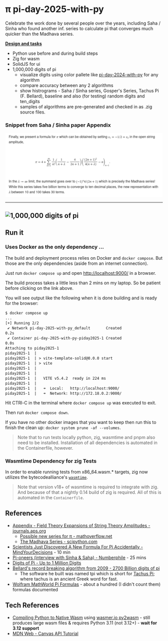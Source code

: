 # π pi-day-2025-with-py
Celebrate the work done by several people over the years, including  Saha / Sinha who found another inf. series to calculate pi that converges much quicker than the Madhava series.

**[Design and tasks](./TODO.md)**

* Python use before and during build steps
* Zig for wasm
* SolidJS for ui
* 1,000,000 digits of pi
  * visualize digits using color pallete like [pi-day-2024-with-py](https://github.com/klmcwhirter/pi-day-2024-with-py) for any algorithm
  * compare accuracy between any 2 algorithms
  * show histrograms - Saha / Sinha series, Gosper's Series, Tachus Pi (F. Bellard), baseline and also (for testing) random digits and ten_digits
  * samples of algorithms are pre-generated and checked in as .zig source files.

### Snippet from Saha / Sinha paper Appendix
![Appendix snippet](./docs/snippet.svg)


---
![1,000,000 digits of pi](https://github.com/klmcwhirter/stuff/blob/master/pi-day-2025-demo.gif)
---


## Run it

### Uses Docker as the only dependency ...

The build and deployment process relies on Docker and `docker compose`. But those are the only dependencies (aside from an internet connection).

Just run `docker compose up` and open [http://localhost:9000/](http://localhost:9000/) in a browser.

The build process takes a little less than 2 mins on my laptop. So be patient before clicking on the link above.

You will see output like the following when it is done building and is ready for the browser:

```
$ docker compose up
...
[+] Running 2/2
 ✔ Network pi-day-2025-with-py_default       Created                                                                                    0.2s 
 ✔ Container pi-day-2025-with-py-piday2025-1 Created                                                                                    0.0s 
Attaching to piday2025-1
piday2025-1  | 
piday2025-1  | > vite-template-solid@0.0.0 start
piday2025-1  | > vite
piday2025-1  | 
piday2025-1  | 
piday2025-1  |   VITE v5.4.2  ready in 224 ms
piday2025-1  | 
piday2025-1  |   ➜  Local:   http://localhost:9000/
piday2025-1  |   ➜  Network: http://172.18.0.2:9000/
```

Hit CTRl-C in the terminal where `docker compose up` was executed to exit.

Then run `docker compose down`.

If you have no other docker images that you want to keep then run this to finish the clean up: `docker system prune -af --volumes`.


> Note that to run tests locally python, zig, wasmtime and pnpm also need to be installed. Installation of all dependencies is automated in the Containerfile, however.

### Wasmtime Dependency for zig Tests

In order to enable running tests from x86_64.wasm.* targets, zig now utilizes the bytecodealliance's [`wasmtime`](https://github.com/bytecodealliance/wasmtime).

> Note that version v18+ of wasmtime is required to integrate with zig. And because of that a nightly 0.14 build of zig is required. All of this is automated in the `Containerfile`.

## References
* [Appendix - Field Theory Expansions of String Theory Amplitudes - journals.aps.org](https://journals.aps.org/prl/abstract/10.1103/PhysRevLett.132.221601#d5e8137)
  * [Possible new series for π - mathoverflow.net](https://mathoverflow.net/questions/473931/possible-new-series-for-pi)
  * [The Madhava Series - scipython.com](https://scipython.com/book/chapter-2-the-core-python-language-i/questions/the-madhava-series/)
* [Scientists Just Discovered A New Formula For Pi Accidentally - MindYourDecisions](https://youtu.be/t1ZnptSEPI8) - 10 min
* [Pi-oneers (interview with Sinha & Saha) - Numberphile](https://youtu.be/2lvTjEZ-bbw) - 25 mins
* [Digits of Pi - Up to 1 Million Digits](https://www.angio.net/pi/digits.html)
* [Bellard's record breaking algorithm from 2009 - 2700 Billion digits of pi](https://bellard.org/pi/)
  * The software he built was named tpi which is short for [Tachus Pi](https://bellard.org/pi/pi2700e9/tpi.html); where tachus is an ancient Greek word for fast.
* [Wolfram MathWorld Pi Formulas](https://mathworld.wolfram.com/PiFormulas.html) - about a hundred (I didn't count them) formulas documented

## Tech References
* [Compiling Python to Native Wasm](https://youtu.be/_Gq273qvNMg) using [wasmer.io py2wasm](https://wasmer.io/posts/py2wasm-a-python-to-wasm-compiler) - still produces large wasm files & requires Python 3.11 (not 3.12+) - **wait for 3.12 support**
* [MDN Web - Canvas API Tutorial](https://developer.mozilla.org/en-US/docs/Web/API/Canvas_API/Tutorial)
